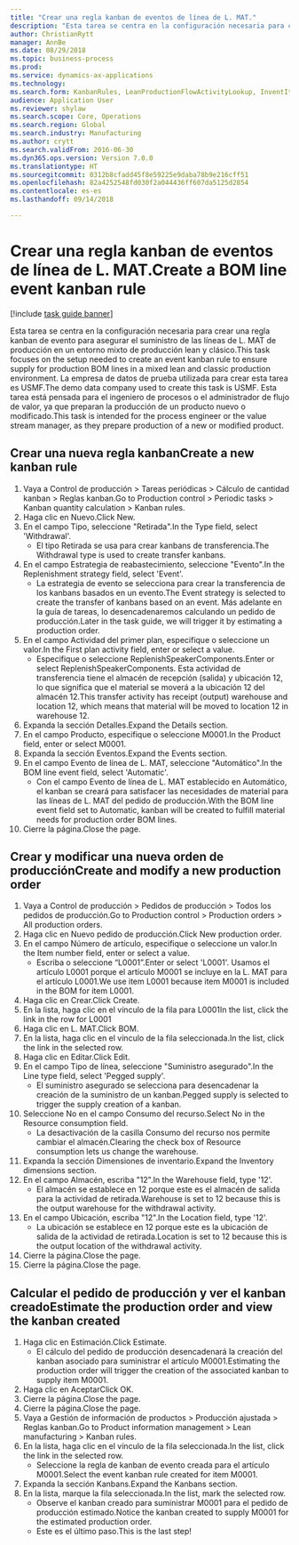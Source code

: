 ```yaml
--- 
title: "Crear una regla kanban de eventos de línea de L. MAT."
description: "Esta tarea se centra en la configuración necesaria para crear una regla kanban de evento para asegurar el suministro de las líneas de L. MAT de producción en un entorno mixto de producción lean y clásico."
author: ChristianRytt
manager: AnnBe
ms.date: 08/29/2018
ms.topic: business-process
ms.prod: 
ms.service: dynamics-ax-applications
ms.technology: 
ms.search.form: KanbanRules, LeanProductionFlowActivityLookup, InventItemIdLookupSimple, ProdTableListPage, ProdTableCreate, InventItemIdLookupPurchase, ProdTable, ProdBOM, ProdParmCostEstimation
audience: Application User
ms.reviewer: shylaw
ms.search.scope: Core, Operations
ms.search.region: Global
ms.search.industry: Manufacturing
ms.author: crytt
ms.search.validFrom: 2016-06-30
ms.dyn365.ops.version: Version 7.0.0
ms.translationtype: HT
ms.sourcegitcommit: 0312b8cfadd45f8e59225e9daba78b9e216cff51
ms.openlocfilehash: 82a4252548fd030f2a044436ff607da5125d2854
ms.contentlocale: es-es
ms.lasthandoff: 09/14/2018

---
```

# <a name="create-a-bom-line-event-kanban-rule"></a><span data-ttu-id="0fe6f-103">Crear una regla kanban de eventos de línea de L. MAT.</span><span class="sxs-lookup"><span data-stu-id="0fe6f-103">Create a BOM line event kanban rule</span></span>

[!include [task guide banner](../../includes/task-guide-banner.md)]

<span data-ttu-id="0fe6f-104">Esta tarea se centra en la configuración necesaria para crear una regla kanban de evento para asegurar el suministro de las líneas de L. MAT de producción en un entorno mixto de producción lean y clásico.</span><span class="sxs-lookup"><span data-stu-id="0fe6f-104">This task focuses on the setup needed to create an event kanban rule to ensure supply for production BOM lines in a mixed lean and classic production environment.</span></span> <span data-ttu-id="0fe6f-105">La empresa de datos de prueba utilizada para crear esta tarea es USMF.</span><span class="sxs-lookup"><span data-stu-id="0fe6f-105">The demo data company used to create this task is USMF.</span></span> <span data-ttu-id="0fe6f-106">Esta tarea está pensada para el ingeniero de procesos o el administrador de flujo de valor, ya que preparan la producción de un producto nuevo o modificado.</span><span class="sxs-lookup"><span data-stu-id="0fe6f-106">This task is intended for the process engineer or the value stream manager, as they prepare production of a new or modified product.</span></span>


## <a name="create-a-new-kanban-rule"></a><span data-ttu-id="0fe6f-107">Crear una nueva regla kanban</span><span class="sxs-lookup"><span data-stu-id="0fe6f-107">Create a new kanban rule</span></span>
1. <span data-ttu-id="0fe6f-108">Vaya a Control de producción > Tareas periódicas > Cálculo de cantidad kanban > Reglas kanban.</span><span class="sxs-lookup"><span data-stu-id="0fe6f-108">Go to Production control > Periodic tasks > Kanban quantity calculation > Kanban rules.</span></span>
2. <span data-ttu-id="0fe6f-109">Haga clic en Nuevo.</span><span class="sxs-lookup"><span data-stu-id="0fe6f-109">Click New.</span></span>
3. <span data-ttu-id="0fe6f-110">En el campo Tipo, seleccione "Retirada".</span><span class="sxs-lookup"><span data-stu-id="0fe6f-110">In the Type field, select 'Withdrawal'.</span></span>
    * <span data-ttu-id="0fe6f-111">El tipo Retirada se usa para crear kanbans de transferencia.</span><span class="sxs-lookup"><span data-stu-id="0fe6f-111">The Withdrawal type is used to create transfer kanbans.</span></span>  
4. <span data-ttu-id="0fe6f-112">En el campo Estrategia de reabastecimiento, seleccione "Evento".</span><span class="sxs-lookup"><span data-stu-id="0fe6f-112">In the Replenishment strategy field, select 'Event'.</span></span>
    * <span data-ttu-id="0fe6f-113">La estrategia de evento se selecciona para crear la transferencia de los kanbans basados en un evento.</span><span class="sxs-lookup"><span data-stu-id="0fe6f-113">The Event strategy is selected to create the transfer of kanbans based on an event.</span></span> <span data-ttu-id="0fe6f-114">Más adelante en la guía de tareas, lo desencadenaremos calculando un pedido de producción.</span><span class="sxs-lookup"><span data-stu-id="0fe6f-114">Later in the task guide, we will trigger it by estimating a production order.</span></span>  
5. <span data-ttu-id="0fe6f-115">En el campo Actividad del primer plan, especifique o seleccione un valor.</span><span class="sxs-lookup"><span data-stu-id="0fe6f-115">In the First plan activity field, enter or select a value.</span></span>
    * <span data-ttu-id="0fe6f-116">Especifique o seleccione ReplenishSpeakerComponents.</span><span class="sxs-lookup"><span data-stu-id="0fe6f-116">Enter or select ReplenishSpeakerComponents.</span></span> <span data-ttu-id="0fe6f-117">Esta actividad de transferencia tiene el almacén de recepción (salida) y ubicación 12, lo que significa que el material se moverá a la ubicación 12 del almacén 12.</span><span class="sxs-lookup"><span data-stu-id="0fe6f-117">This transfer activity has receipt (output) warehouse and location 12, which means that material will be moved to location 12 in warehouse 12.</span></span>  
6. <span data-ttu-id="0fe6f-118">Expanda la sección Detalles.</span><span class="sxs-lookup"><span data-stu-id="0fe6f-118">Expand the Details section.</span></span>
7. <span data-ttu-id="0fe6f-119">En el campo Producto, especifique o seleccione M0001.</span><span class="sxs-lookup"><span data-stu-id="0fe6f-119">In the Product field, enter or select M0001.</span></span>
8. <span data-ttu-id="0fe6f-120">Expanda la sección Eventos.</span><span class="sxs-lookup"><span data-stu-id="0fe6f-120">Expand the Events section.</span></span>
9. <span data-ttu-id="0fe6f-121">En el campo Evento de línea de L. MAT, seleccione "Automático".</span><span class="sxs-lookup"><span data-stu-id="0fe6f-121">In the BOM line event field, select 'Automatic'.</span></span>
    * <span data-ttu-id="0fe6f-122">Con el campo Evento de línea de L. MAT establecido en Automático, el kanban se creará para satisfacer las necesidades de material para las líneas de L. MAT del pedido de producción.</span><span class="sxs-lookup"><span data-stu-id="0fe6f-122">With the BOM line event field set to Automatic, kanban will be created to fulfill material needs for production order BOM lines.</span></span>  
10. <span data-ttu-id="0fe6f-123">Cierre la página.</span><span class="sxs-lookup"><span data-stu-id="0fe6f-123">Close the page.</span></span>

## <a name="create-and-modify-a-new-production-order"></a><span data-ttu-id="0fe6f-124">Crear y modificar una nueva orden de producción</span><span class="sxs-lookup"><span data-stu-id="0fe6f-124">Create and modify a new production order</span></span>
1. <span data-ttu-id="0fe6f-125">Vaya a Control de producción > Pedidos de producción > Todos los pedidos de producción.</span><span class="sxs-lookup"><span data-stu-id="0fe6f-125">Go to Production control > Production orders > All production orders.</span></span>
2. <span data-ttu-id="0fe6f-126">Haga clic en Nuevo pedido de producción.</span><span class="sxs-lookup"><span data-stu-id="0fe6f-126">Click New production order.</span></span>
3. <span data-ttu-id="0fe6f-127">En el campo Número de artículo, especifique o seleccione un valor.</span><span class="sxs-lookup"><span data-stu-id="0fe6f-127">In the Item number field, enter or select a value.</span></span>
    * <span data-ttu-id="0fe6f-128">Escriba o seleccione “L0001”.</span><span class="sxs-lookup"><span data-stu-id="0fe6f-128">Enter or select 'L0001'.</span></span> <span data-ttu-id="0fe6f-129">Usamos el artículo L0001 porque el artículo M0001 se incluye en la L. MAT para el artículo L0001.</span><span class="sxs-lookup"><span data-stu-id="0fe6f-129">We use item L0001 because item M0001 is included in the BOM for item L0001.</span></span>  
4. <span data-ttu-id="0fe6f-130">Haga clic en Crear.</span><span class="sxs-lookup"><span data-stu-id="0fe6f-130">Click Create.</span></span>
5. <span data-ttu-id="0fe6f-131">En la lista, haga clic en el vínculo de la fila para L0001</span><span class="sxs-lookup"><span data-stu-id="0fe6f-131">In the list, click the link in the row for L0001</span></span>
6. <span data-ttu-id="0fe6f-132">Haga clic en L. MAT.</span><span class="sxs-lookup"><span data-stu-id="0fe6f-132">Click BOM.</span></span>
7. <span data-ttu-id="0fe6f-133">En la lista, haga clic en el vínculo de la fila seleccionada.</span><span class="sxs-lookup"><span data-stu-id="0fe6f-133">In the list, click the link in the selected row.</span></span>
8. <span data-ttu-id="0fe6f-134">Haga clic en Editar.</span><span class="sxs-lookup"><span data-stu-id="0fe6f-134">Click Edit.</span></span>
9. <span data-ttu-id="0fe6f-135">En el campo Tipo de línea, seleccione "Suministro asegurado".</span><span class="sxs-lookup"><span data-stu-id="0fe6f-135">In the Line type field, select 'Pegged supply'.</span></span>
    * <span data-ttu-id="0fe6f-136">El suministro asegurado se selecciona para desencadenar la creación de la suministro de un kanban.</span><span class="sxs-lookup"><span data-stu-id="0fe6f-136">Pegged supply is selected to trigger the supply creation of a kanban.</span></span>  
10. <span data-ttu-id="0fe6f-137">Seleccione No en el campo Consumo del recurso.</span><span class="sxs-lookup"><span data-stu-id="0fe6f-137">Select No in the Resource consumption field.</span></span>
    * <span data-ttu-id="0fe6f-138">La desactivación de la casilla Consumo del recurso nos permite cambiar el almacén.</span><span class="sxs-lookup"><span data-stu-id="0fe6f-138">Clearing the check box of Resource consumption lets us change the warehouse.</span></span>  
11. <span data-ttu-id="0fe6f-139">Expanda la sección Dimensiones de inventario.</span><span class="sxs-lookup"><span data-stu-id="0fe6f-139">Expand the Inventory dimensions section.</span></span>
12. <span data-ttu-id="0fe6f-140">En el campo Almacén, escriba "12".</span><span class="sxs-lookup"><span data-stu-id="0fe6f-140">In the Warehouse field, type '12'.</span></span>
    * <span data-ttu-id="0fe6f-141">El almacén se establece en 12 porque este es el almacén de salida para la actividad de retirada.</span><span class="sxs-lookup"><span data-stu-id="0fe6f-141">Warehouse is set to 12 because this is the output warehouse for the withdrawal activity.</span></span>  
13. <span data-ttu-id="0fe6f-142">En el campo Ubicación, escriba "12".</span><span class="sxs-lookup"><span data-stu-id="0fe6f-142">In the Location field, type '12'.</span></span>
    * <span data-ttu-id="0fe6f-143">La ubicación se establece en 12 porque este es la ubicación de salida de la actividad de retirada.</span><span class="sxs-lookup"><span data-stu-id="0fe6f-143">Location is set to 12 because this is the output location of the withdrawal activity.</span></span>  
14. <span data-ttu-id="0fe6f-144">Cierre la página.</span><span class="sxs-lookup"><span data-stu-id="0fe6f-144">Close the page.</span></span>
15. <span data-ttu-id="0fe6f-145">Cierre la página.</span><span class="sxs-lookup"><span data-stu-id="0fe6f-145">Close the page.</span></span>

## <a name="estimate-the-production-order-and-view-the-kanban-created"></a><span data-ttu-id="0fe6f-146">Calcular el pedido de producción y ver el kanban creado</span><span class="sxs-lookup"><span data-stu-id="0fe6f-146">Estimate the production order and view the kanban created</span></span>
1. <span data-ttu-id="0fe6f-147">Haga clic en Estimación.</span><span class="sxs-lookup"><span data-stu-id="0fe6f-147">Click Estimate.</span></span>
    * <span data-ttu-id="0fe6f-148">El cálculo del pedido de producción desencadenará la creación del kanban asociado para suministrar el artículo M0001.</span><span class="sxs-lookup"><span data-stu-id="0fe6f-148">Estimating the production order will trigger the creation of the associated kanban to supply item M0001.</span></span>  
2. <span data-ttu-id="0fe6f-149">Haga clic en Aceptar</span><span class="sxs-lookup"><span data-stu-id="0fe6f-149">Click OK.</span></span>
3. <span data-ttu-id="0fe6f-150">Cierre la página.</span><span class="sxs-lookup"><span data-stu-id="0fe6f-150">Close the page.</span></span>
4. <span data-ttu-id="0fe6f-151">Cierre la página.</span><span class="sxs-lookup"><span data-stu-id="0fe6f-151">Close the page.</span></span>
5. <span data-ttu-id="0fe6f-152">Vaya a Gestión de información de productos > Producción ajustada > Reglas kanban.</span><span class="sxs-lookup"><span data-stu-id="0fe6f-152">Go to Product information management > Lean manufacturing > Kanban rules.</span></span>
6. <span data-ttu-id="0fe6f-153">En la lista, haga clic en el vínculo de la fila seleccionada.</span><span class="sxs-lookup"><span data-stu-id="0fe6f-153">In the list, click the link in the selected row.</span></span>
    * <span data-ttu-id="0fe6f-154">Seleccione la regla de kanban de evento creada para el artículo M0001.</span><span class="sxs-lookup"><span data-stu-id="0fe6f-154">Select the event kanban rule created for item M0001.</span></span>  
7. <span data-ttu-id="0fe6f-155">Expanda la sección Kanbans.</span><span class="sxs-lookup"><span data-stu-id="0fe6f-155">Expand the Kanbans section.</span></span>
8. <span data-ttu-id="0fe6f-156">En la lista, marque la fila seleccionada.</span><span class="sxs-lookup"><span data-stu-id="0fe6f-156">In the list, mark the selected row.</span></span>
    * <span data-ttu-id="0fe6f-157">Observe el kanban creado para suministrar M0001 para el pedido de producción estimado.</span><span class="sxs-lookup"><span data-stu-id="0fe6f-157">Notice the kanban created to supply M0001 for the estimated production order.</span></span>  
    * <span data-ttu-id="0fe6f-158">Este es el último paso.</span><span class="sxs-lookup"><span data-stu-id="0fe6f-158">This is the last step!</span></span>  


